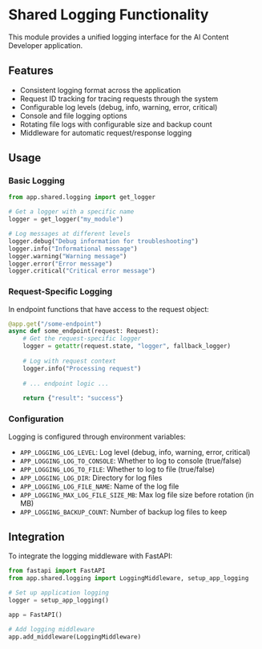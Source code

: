 # Shared Logging Functionality

This module provides a unified logging interface for the AI Content Developer application.

## Features

- Consistent logging format across the application
- Request ID tracking for tracing requests through the system
- Configurable log levels (debug, info, warning, error, critical)
- Console and file logging options
- Rotating file logs with configurable size and backup count
- Middleware for automatic request/response logging

## Usage

### Basic Logging

```python
from app.shared.logging import get_logger

# Get a logger with a specific name
logger = get_logger("my_module")

# Log messages at different levels
logger.debug("Debug information for troubleshooting")
logger.info("Informational message")
logger.warning("Warning message")
logger.error("Error message")
logger.critical("Critical error message")
```

### Request-Specific Logging

In endpoint functions that have access to the request object:

```python
@app.get("/some-endpoint")
async def some_endpoint(request: Request):
    # Get the request-specific logger
    logger = getattr(request.state, "logger", fallback_logger)
    
    # Log with request context
    logger.info("Processing request")
    
    # ... endpoint logic ...
    
    return {"result": "success"}
```

### Configuration

Logging is configured through environment variables:

- `APP_LOGGING_LOG_LEVEL`: Log level (debug, info, warning, error, critical)
- `APP_LOGGING_LOG_TO_CONSOLE`: Whether to log to console (true/false)
- `APP_LOGGING_LOG_TO_FILE`: Whether to log to file (true/false)
- `APP_LOGGING_LOG_DIR`: Directory for log files
- `APP_LOGGING_LOG_FILE_NAME`: Name of the log file
- `APP_LOGGING_MAX_LOG_FILE_SIZE_MB`: Max log file size before rotation (in MB)
- `APP_LOGGING_BACKUP_COUNT`: Number of backup log files to keep

## Integration

To integrate the logging middleware with FastAPI:

```python
from fastapi import FastAPI
from app.shared.logging import LoggingMiddleware, setup_app_logging

# Set up application logging
logger = setup_app_logging()

app = FastAPI()

# Add logging middleware
app.add_middleware(LoggingMiddleware)
``` 